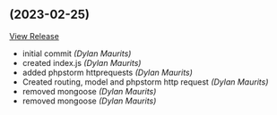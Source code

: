 ##  (2023-02-25)

[View Release](git@github.com:Dylan-Maurits/nucleus.git/commits/tag/)

*  initial commit *(Dylan Maurits)*
*  created index.js *(Dylan Maurits)*
*  added phpstorm httprequests *(Dylan Maurits)*
*  Created routing, model and phpstorm http request *(Dylan Maurits)*
*  removed mongoose *(Dylan Maurits)*
*  removed mongoose *(Dylan Maurits)*


